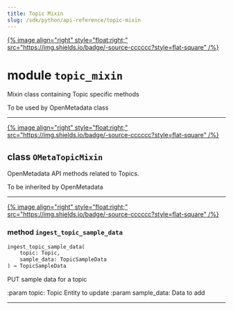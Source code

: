 ```yaml
---
title: Topic Mixin
slug: /sdk/python/api-reference/topic-mixin
---
```




[{% image align="right" style="float:right;" src="https://img.shields.io/badge/-source-cccccc?style=flat-square" /%}](https://github.com/open-metadata/OpenMetadata/tree/main/ingestion/src/metadata/ingestion/ometa/mixins/topic_mixin.py#L0")

# module `topic_mixin`
Mixin class containing Topic specific methods 

To be used by OpenMetadata class 



---

[{% image align="right" style="float:right;" src="https://img.shields.io/badge/-source-cccccc?style=flat-square" /%}](https://github.com/open-metadata/OpenMetadata/tree/main/ingestion/src/metadata/ingestion/ometa/mixins/topic_mixin.py#L24")

## class `OMetaTopicMixin`
OpenMetadata API methods related to Topics. 

To be inherited by OpenMetadata 




---

[{% image align="right" style="float:right;" src="https://img.shields.io/badge/-source-cccccc?style=flat-square" /%}](https://github.com/open-metadata/OpenMetadata/tree/main/ingestion/src/metadata/ingestion/ometa/mixins/topic_mixin.py#L33")

### method `ingest_topic_sample_data`

```python
ingest_topic_sample_data(
    topic: Topic,
    sample_data: TopicSampleData
) → TopicSampleData
```

PUT sample data for a topic 

:param topic: Topic Entity to update :param sample_data: Data to add 




---


